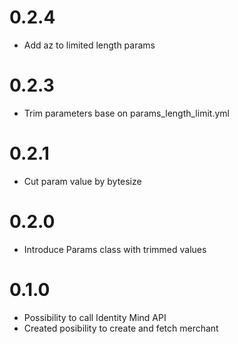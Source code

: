 # 0.2.4
- Add az to limited length params

# 0.2.3
- Trim parameters base on params_length_limit.yml

# 0.2.1
- Cut param value by bytesize

# 0.2.0
- Introduce Params class with trimmed values

# 0.1.0
- Possibility to call Identity Mind API
- Created posibility to create and fetch merchant
